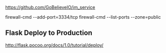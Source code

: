 https://github.com/GoBelieveIO/im_service

firewall-cmd  --add-port=3334/tcp
firewall-cmd  --list-ports --zone=public


Flask Deploy to Production
--
http://flask.pocoo.org/docs/1.0/tutorial/deploy/


